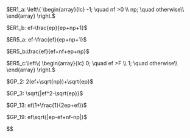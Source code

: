 $ER1_a:  
\left\{ 
    \begin{array}{lc}
        -1;  \quad nf >0 \\
        np;  \quad otherwise\\
    \end{array}
\right.$

$ER1_b: ef-\frac{ep}{ep+np+1}$

$ER5_a: ef-\frac{ef}{ep+np+1}$

$ER5_b:\frac{ef}{ef+nf+ep+np}$

$ER5_c:\left\{ 
    \begin{array}{lc}
        0;  \quad ef >F \\
        1;  \quad otherwise\\
    \end{array}
\right.$

$GP_2: 2(ef+\sqrt{np})+\sqrt{ep}$

$GP_3: \sqrt{|ef^2-\sqrt{ep}}$

$GP_13: ef(1+\frac{1}{2ep+ef})$

$GP_19: ef\sqrt{|ep-ef+nf-np|}$

$$